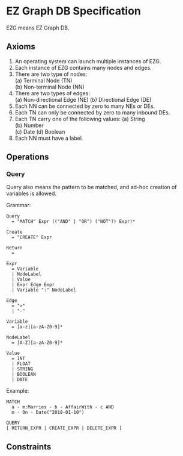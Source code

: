 # EZ Graph DB Specification

EZG means EZ Graph DB.

## Axioms
1. An operating system can launch multiple instances of EZG.
2. Each instance of EZG contains many nodes and edges.
3. There are two type of nodes:  
  (a) Terminal Node (TN)  
  (b) Non-terminal Node (NN)
4. There are two types of edges:  
  (a) Non-directional Edge (NE)
  (b) Directional Edge (DE)
5. Each NN can be connected by zero to many NEs or DEs.
6. Each TN can only be connected by zero to many inbound DEs.
7. Each TN carry one of the following values:
  (a) String  
  (b) Number  
  (c) Date
  (d) Boolean
8. Each NN must have a label.

## Operations
### Query
Query also means the pattern to be matched, and ad-hoc creation of variables is allowed.

Grammar:
```
Query 
  = "MATCH" Expr (("AND" | "OR") ("NOT"?) Expr)*

Create
  = "CREATE" Expr
  
Return
  = 

Expr 
  = Variable 
  | NodeLabel
  | Value 
  | Expr Edge Expr 
  | Variable ":" NodeLabel
  
Edge 
  = ">" 
  | "-"
  
Variable 
  = [a-z][a-zA-Z0-9]*
  
NodeLabel 
  = [A-Z][a-zA-Z0-9]*
  
Value 
  = INT 
  | FLOAT 
  | STRING 
  | BOOLEAN 
  | DATE
```

Example:
```
MATCH 
  a - m:Marries - b - AffairWith - c AND
  m - On - Date("2018-01-10")

```


```
QUERY
[ RETURN_EXPR | CREATE_EXPR | DELETE_EXPR ]
```

## Constraints
